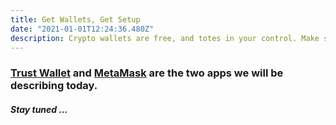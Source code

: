 ```yaml
---
title: Get Wallets, Get Setup
date: "2021-01-01T12:24:36.480Z"
description: Crypto wallets are free, and totes in your control. Make some today, and keep their seeds safe!
---
```


### [Trust Wallet](https://trustwallet.com/deeplink/) and [MetaMask](https://metamask.io/download) are the two apps we will be describing today.

##### Stay tuned ...